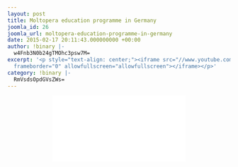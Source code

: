 ```yaml
---
layout: post
title: Moltopera education programme in Germany
joomla_id: 26
joomla_url: moltopera-education-programme-in-germany
date: 2015-02-17 20:11:43.000000000 +00:00
author: !binary |-
  w4Fnb3N0b24gTMOhc3psw7M=
excerpt: '<p style="text-align: center;"><iframe src="//www.youtube.com/embed/qyXGO3gvgh0"
  frameborder="0" allowfullscreen="allowfullscreen"></iframe></p>'
category: !binary |-
  RmVsdsOpdGVsZWs=
---
```

<p style="text-align: center;"><iframe src="//www.youtube.com/embed/qyXGO3gvgh0" frameborder="0" allowfullscreen="allowfullscreen"></iframe></p>
